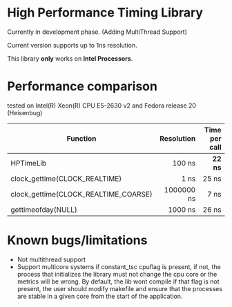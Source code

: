 # High Performance Timing Library

Currently in development phase. (Adding MultiThread Support)

Current version supports up to 1ns resolution.

This library **only** works on **Intel Processors**.

# Performance comparison 
tested on Intel(R) Xeon(R) CPU E5-2630 v2 and Fedora release 20 (Heisenbug)

| Function                             | Resolution | Time per call  |
| ------------------------------------ | ----------:| -----:|
| HPTimeLib                            | 100 ns     | **22 ns** |
| clock_gettime(CLOCK_REALTIME)        | 1 ns       | 25 ns |
| clock_gettime(CLOCK_REALTIME_COARSE) | 1000000 ns |  7 ns |
| gettimeofday(NULL)                   | 1000 ns    | 26 ns |

# Known bugs/limitations

- Not multithread support
- Support multicore systems if constant_tsc cpuflag is present, if not, the process that initializes the library must not change the cpu core or the metrics will be wrong. By 
default, the lib wont compile if that flag is not present, the user should modify makefile and ensure that the processes are stable in a given core from the start of the 
application.
